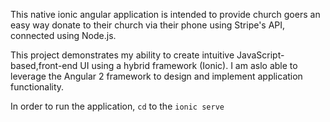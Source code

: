 This native ionic angular application is intended to provide church goers an easy way donate to their church via their phone using Stripe's API, connected using Node.js.

This project demonstrates my ability to create intuitive JavaScript-based,front-end UI using a hybrid framework (Ionic).  I am aslo able to leverage the Angular 2 framework to design and implement application functionality.

In order to run the application, `cd` to the 
`ionic serve`
